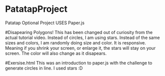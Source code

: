 # PatatapProject
Patatap Optional Project
USES Paper.js

#Disapearing Polygons!
This has been changed out of curiosity from the actual tutorial video. 
Instead of circles, I am using stars. 
Instead of the same sizes and colors, I am randomly doing size and color.
It is responsive. Meaning if you shrink your screen, or enlarge it, the stars will stay on your screen. 
The color will also change as it disapears. 


#Exersise.html
This was an introduction to paper.js with the challenge to generate circles in line. 
I used stars :D

